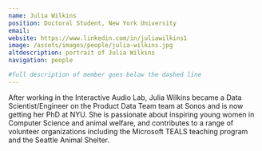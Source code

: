 ```yaml
---
name: Julia Wilkins
position: Doctoral Student, New York University
email: 
website: https://www.linkedin.com/in/juliawilkins1
image: /assets/images/people/julia-wilkins.jpg
altdescription: portrait of Julia Wilkins
navigation: people

#full description of member goes below the dashed line
---
```

After working in the Interactive Audio Lab, Julia Wilkins became a Data Scientist/Engineer on the Product Data Team team at Sonos and is now getting her PhD at NYU. She is passionate about inspiring young women in Computer Science and animal welfare, and contributes to a range of volunteer organizations including the Microsoft TEALS teaching program and the Seattle Animal Shelter.


